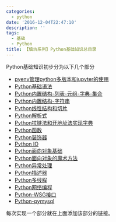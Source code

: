 ```yaml
---
categories:
  - python
date: '2016-12-04T22:47:10'
description: ''
tags:
  - 基础
  - Python
title: 【填坑系列】Python基础知识总目录
---
```




Python基础知识初步分为以下几个部分

- [pyenv管理python多版本和jupyter的使用](https://flowsnow.oss-cn-shanghai.aliyuncs.com/history/file/pdf/pyenv%E7%AE%A1%E7%90%86python%E5%A4%9A%E7%89%88%E6%9C%AC%E5%92%8Cjupyter%E7%9A%84%E4%BD%BF%E7%94%A8.pdf)
- [Python基础语法](https://flowsnow.oss-cn-shanghai.aliyuncs.com/history/file/pdf/2016-12-04%20python%E5%9F%BA%E7%A1%80%E8%AF%AD%E6%B3%95.pdf)
- [Python内置结构-列表-元组-字典-集合](https://suncle.me/2016/09/02/Python%E5%9F%BA%E6%9C%AC%E6%95%B0%E6%8D%AE%E7%B1%BB%E5%9E%8B-list-tuple-dict-set/)
- [Python内置结构-字符串](https://suncle.me/2016/08/30/Python%E5%AD%97%E7%AC%A6%E4%B8%B2/)
- [Python线性结构和切片](https://flowsnow.oss-cn-shanghai.aliyuncs.com/history/file/pdf/2016-12-11%20python%E7%BA%BF%E6%80%A7%E7%BB%93%E6%9E%84%E5%92%8C%E5%88%87%E7%89%87.pdf)
- [Python解析式](https://suncle.me/2017/01/11/Python%E8%A7%A3%E6%9E%90%E5%BC%8F/)
- [Python拉链法和开地址法实现字典](https://suncle.me/2017/01/12/Python%E6%8B%89%E9%93%BE%E6%B3%95%E5%92%8C%E5%BC%80%E5%9C%B0%E5%9D%80%E6%B3%95%E5%AE%9E%E7%8E%B0%E5%AD%97%E5%85%B8/)
- [Python函数](https://suncle.me/2017/01/07/Python%E5%87%BD%E6%95%B0/)
- [Python装饰器](https://suncle.me/2017/02/15/Python%E8%A3%85%E9%A5%B0%E5%99%A8/)
- [Python IO](https://suncle.me/2017/02/13/Python-IO/)
- [Python面向对象基础](https://suncle.me/2017/03/08/Python%E9%9D%A2%E5%90%91%E5%AF%B9%E8%B1%A1%E5%9F%BA%E7%A1%80/)
- [Python面向对象的魔术方法](https://suncle.me/2017/03/15/Python%E9%9D%A2%E5%90%91%E5%AF%B9%E8%B1%A1%E7%9A%84%E9%AD%94%E6%9C%AF%E6%96%B9%E6%B3%95/)
- [Python异常处理](https://suncle.me/2017/03/05/Python%E5%BC%82%E5%B8%B8%E5%A4%84%E7%90%86/)
- [Python描述器](https://suncle.me/2017/03/16/Python%E6%8F%8F%E8%BF%B0%E5%99%A8/)
- [Python多线程](https://suncle.me/2017/03/23/Python%E5%A4%9A%E7%BA%BF%E7%A8%8B/)
- [Python网络编程](https://suncle.me/2017/03/24/Python%E7%BD%91%E7%BB%9C%E7%BC%96%E7%A8%8B/)
- [Python-WSG接口](https://suncle.me/2017/04/07/Python-WSGI%E6%8E%A5%E5%8F%A3/)
- [Python-pymysql](https://suncle.me/2017/04/14/Python-pymysql/)

每次实现一个部分就在上面添加该部分的链接。